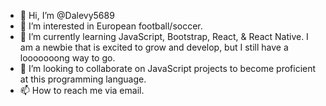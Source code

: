 - 👋 Hi, I’m @Dalevy5689
- 👀 I’m interested in European football/soccer. 
- 🌱 I’m currently learning JavaScript, Bootstrap, React, & React Native. I am a newbie that is excited to grow and develop, but I still have a looooooong way to go.
- 💞️ I’m looking to collaborate on JavaScript projects to become proficient at this programming language.
- 📫 How to reach me via email.

<!---
Dalevy5689/Dalevy5689 is a ✨ special ✨ repository because its `README.md` (this file) appears on your GitHub profile.
You can click the Preview link to take a look at your changes.
--->
